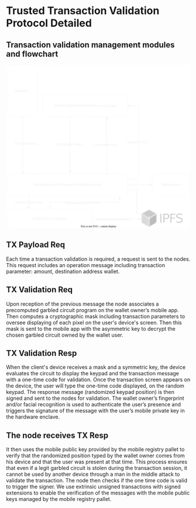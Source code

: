 # Trusted Transaction Validation Protocol Detailed



## Transaction validation management modules and flowchart

![Transaction Validation Module](./fig/Transaction_Validation_Module.svg)



## TX Payload Req
Each time a transaction validation is required, a request is sent to the nodes. This request includes an operation message including transaction parameter: amount, destination address wallet.
 
## TX Validation Req 
Upon reception of the previous message the node associates a precomputed garbled circuit program on the wallet owner’s mobile app. Then computes a cryptographic mask including transaction parameters to oversee displaying of each pixel on the user's device's screen. Then this mask is sent to the mobile app with the asymmetric key to decrypt the chosen garbled circuit owned by the wallet user.

## TX Validation Resp
When the client's device receives a mask and a symmetric key, the device evaluates the circuit to display the keypad and the transaction message with a one-time code for validation. Once the transaction screen appears on the device, the user will type the one-time code displayed, on the random keypad. The response message (randomized keypad position) is then signed and sent to the nodes for validation. The wallet owner’s fingerprint and/or facial recognition is used to authenticate the user’s presence and triggers the signature of the message with the user’s mobile private key in the hardware enclave.

## The node receives TX Resp
It then uses the mobile public key provided by the mobile registry pallet to verify that the randomized position typed by the wallet owner comes from his device and that the user was present at that time. This process ensures that even if a legit garbled circuit is stolen during the transaction session, it cannot be used by another device through a man in the middle attack to validate the transaction. The node then checks if the one time code is valid to trigger the signer.
We use extrinsic unsigned transactions with signed extensions to enable the verification of the messages with the mobile public keys managed by the mobile registry pallet.
 
